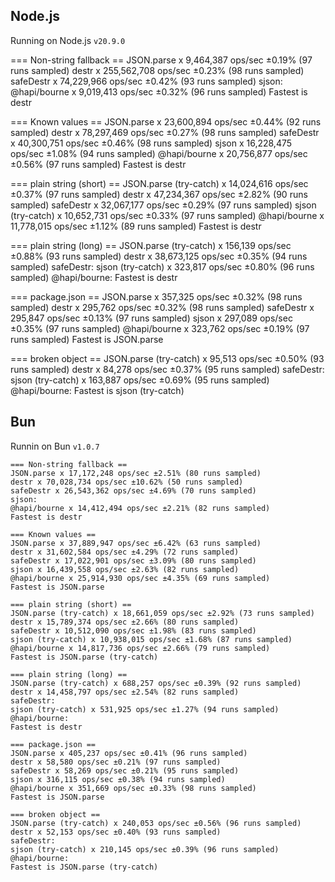 ## Node.js

Running on Node.js `v20.9.0`

=== Non-string fallback ==
JSON.parse x 9,464,387 ops/sec ±0.19% (97 runs sampled)
destr x 255,562,708 ops/sec ±0.23% (98 runs sampled)
safeDestr x 74,229,966 ops/sec ±0.42% (93 runs sampled)
sjson:
@hapi/bourne x 9,019,413 ops/sec ±0.32% (96 runs sampled)
Fastest is destr

=== Known values ==
JSON.parse x 23,600,894 ops/sec ±0.44% (92 runs sampled)
destr x 78,297,469 ops/sec ±0.27% (98 runs sampled)
safeDestr x 40,300,751 ops/sec ±0.46% (98 runs sampled)
sjson x 16,228,475 ops/sec ±1.08% (94 runs sampled)
@hapi/bourne x 20,756,877 ops/sec ±0.56% (97 runs sampled)
Fastest is destr

=== plain string (short) ==
JSON.parse (try-catch) x 14,024,616 ops/sec ±0.37% (97 runs sampled)
destr x 47,234,367 ops/sec ±2.82% (90 runs sampled)
safeDestr x 32,067,177 ops/sec ±0.29% (97 runs sampled)
sjson (try-catch) x 10,652,731 ops/sec ±0.33% (97 runs sampled)
@hapi/bourne x 11,778,015 ops/sec ±1.12% (89 runs sampled)
Fastest is destr

=== plain string (long) ==
JSON.parse (try-catch) x 156,139 ops/sec ±0.88% (93 runs sampled)
destr x 38,673,125 ops/sec ±0.35% (94 runs sampled)
safeDestr:
sjson (try-catch) x 323,817 ops/sec ±0.80% (96 runs sampled)
@hapi/bourne:
Fastest is destr

=== package.json ==
JSON.parse x 357,325 ops/sec ±0.32% (98 runs sampled)
destr x 295,762 ops/sec ±0.32% (98 runs sampled)
safeDestr x 295,847 ops/sec ±0.13% (97 runs sampled)
sjson x 297,089 ops/sec ±0.35% (97 runs sampled)
@hapi/bourne x 323,762 ops/sec ±0.19% (97 runs sampled)
Fastest is JSON.parse

=== broken object ==
JSON.parse (try-catch) x 95,513 ops/sec ±0.50% (93 runs sampled)
destr x 84,278 ops/sec ±0.37% (95 runs sampled)
safeDestr:
sjson (try-catch) x 163,887 ops/sec ±0.69% (95 runs sampled)
@hapi/bourne:
Fastest is sjson (try-catch)

## Bun

Runnin on Bun `v1.0.7`

```
=== Non-string fallback ==
JSON.parse x 17,172,248 ops/sec ±2.51% (80 runs sampled)
destr x 70,028,734 ops/sec ±10.62% (50 runs sampled)
safeDestr x 26,543,362 ops/sec ±4.69% (70 runs sampled)
sjson:
@hapi/bourne x 14,412,494 ops/sec ±2.21% (82 runs sampled)
Fastest is destr

=== Known values ==
JSON.parse x 37,889,947 ops/sec ±6.42% (63 runs sampled)
destr x 31,602,584 ops/sec ±4.29% (72 runs sampled)
safeDestr x 17,022,901 ops/sec ±3.09% (80 runs sampled)
sjson x 16,439,558 ops/sec ±2.63% (82 runs sampled)
@hapi/bourne x 25,914,930 ops/sec ±4.35% (69 runs sampled)
Fastest is JSON.parse

=== plain string (short) ==
JSON.parse (try-catch) x 18,661,059 ops/sec ±2.92% (73 runs sampled)
destr x 15,789,374 ops/sec ±2.66% (80 runs sampled)
safeDestr x 10,512,090 ops/sec ±1.98% (83 runs sampled)
sjson (try-catch) x 10,938,015 ops/sec ±1.68% (87 runs sampled)
@hapi/bourne x 14,817,736 ops/sec ±2.66% (79 runs sampled)
Fastest is JSON.parse (try-catch)

=== plain string (long) ==
JSON.parse (try-catch) x 688,257 ops/sec ±0.39% (92 runs sampled)
destr x 14,458,797 ops/sec ±2.54% (82 runs sampled)
safeDestr:
sjson (try-catch) x 531,925 ops/sec ±1.27% (94 runs sampled)
@hapi/bourne:
Fastest is destr

=== package.json ==
JSON.parse x 405,237 ops/sec ±0.41% (96 runs sampled)
destr x 58,580 ops/sec ±0.21% (97 runs sampled)
safeDestr x 58,269 ops/sec ±0.21% (95 runs sampled)
sjson x 316,115 ops/sec ±0.38% (94 runs sampled)
@hapi/bourne x 351,669 ops/sec ±0.33% (98 runs sampled)
Fastest is JSON.parse

=== broken object ==
JSON.parse (try-catch) x 240,053 ops/sec ±0.56% (96 runs sampled)
destr x 52,153 ops/sec ±0.40% (93 runs sampled)
safeDestr:
sjson (try-catch) x 210,145 ops/sec ±0.39% (96 runs sampled)
@hapi/bourne:
Fastest is JSON.parse (try-catch)
```
